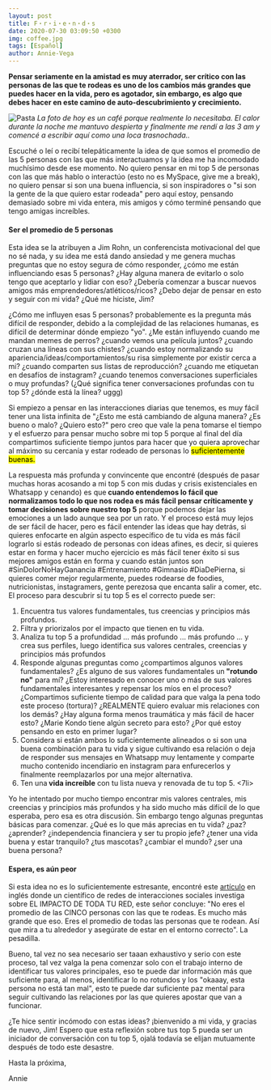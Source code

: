 ```yaml
---
layout: post
title: F・r・i・e・n・d・s
date: 2020-07-30 03:09:50 +0300
img: coffee.jpg
tags: [Español]
author: Annie-Vega
---
```

<b>Pensar seriamente en la amistad es muy aterrador, ser crítico con las personas de las que te rodeas es uno de los cambios más grandes que puedes hacer en la vida, pero es agotador, sin embargo, es algo que debes hacer en este camino de auto-descubrimiento y crecimiento.</b>

![Pasta]({{site.baseurl}}/images/pages/coffee.jpg)
<i>La foto de hoy es un café porque realmente lo necesitaba. El calor durante la noche me mantuvo despierta y finalmente me rendí a las 3 am y comencé a escribir aquí como una loca trasnochada..</i>

Escuché o leí o recibí telepáticamente la idea de que somos el promedio de las 5 personas con las que más interactuamos y la idea me ha incomodado muchísimo desde ese momento. No quiero pensar en mi top 5 de personas con las que más hablo o interactúo (esto no es MySpace, give me a break), no quiero pensar si son una buena influencia, si son inspiradores o "si son la gente de la que quiero estar rodeada" pero aquí estoy, pensando demasiado sobre mi vida entera, mis amigos y cómo terminé pensando que tengo amigas increíbles.

#### Ser el promedio de 5 personas

Esta idea se la atribuyen a Jim Rohn, un conferencista motivacional del que no sé nada, y su idea me está dando ansiedad y me genera muchas preguntas que no estoy segura de cómo responder, ¿cómo me están influenciando esas 5 personas? ¿Hay alguna manera de evitarlo o solo tengo que aceptarlo y lidiar con eso? ¿Debería comenzar a buscar nuevos amigos más emprendedores/atléticos/ricos? ¿Debo dejar de pensar en esto y seguir con mi vida? ¿Qué me hiciste, Jim?

¿Cómo me influyen esas 5 personas? probablemente es la pregunta más difícil de responder, debido a la complejidad de las relaciones humanas, es difícil de determinar dónde empiezo "yo". ¿Me están influyendo cuando me mandan memes de perros? ¿cuando vemos una película juntos? ¿cuando cruzan una líneas con sus chistes? ¿cuando estoy normalizando su apariencia/ideas/comportamientos/su risa simplemente por existir cerca a mi? ¿cuando comparten sus listas de reproducción? ¿cuando me etiquetan en desafíos de instagram? ¿cuando tenemos conversaciones superficiales o muy profundas? (¿Qué significa tener conversaciones profundas con tu top 5? ¿dónde está la línea? uggg)

Si empiezo a pensar en las interacciones diarias que tenemos, es muy fácil tener una lista infinita de "¿Esto me está cambiando de alguna manera? ¿Es bueno o malo? ¿Quiero esto?" pero creo que vale la pena tomarse el tiempo y el esfuerzo para pensar mucho sobre mi top 5 porque al final del día compartimos suficiente tiempo juntos para hacer que yo quiera aprovechar al máximo su cercanía y estar rodeado de personas lo <mark>suficientemente buenas.</mark>

La respuesta más profunda y convincente que encontré (después de pasar muchas horas acosando a mi top 5 con mis dudas y crisis existenciales en Whatsapp y cenando) es que<b> cuando entendemos lo fácil que normalizamos todo lo que nos rodea es más fácil pensar críticamente y tomar decisiones sobre nuestro top 5</b> porque podemos dejar las emociones a un lado aunque sea por un rato. Y el proceso está muy lejos de ser fácil de hacer, pero es fácil entender las ideas que hay detrás, si quieres enfocarte en algún aspecto específico de tu vida es más fácil lograrlo si estás rodeado de personas con ideas afines, es decir, si quieres estar en forma y hacer mucho ejercicio es más fácil tener éxito si sus mejores amigos están en forma y cuando están juntos son #SinDolorNoHayGanancia #Entrenamiento #Gimnasio #DiaDePierna, si quieres comer mejor regularmente, puedes rodearse de foodies, nutricionistas, instagramers, gente perezosa que encanta salir a comer, etc. El proceso para descubrir si tu top 5 es el correcto puede ser:
<ol>
 <li> Encuentra tus valores fundamentales, tus creencias y principios más profundos. </li>
 <li> Filtra y priorizalos por el impacto que tienen en tu vida. </li>
 <li> Analiza tu top 5 a profundidad ... más profundo ... más profundo ... y crea sus perfiles, luego identifica sus valores centrales, creencias y principios más profundos</li>
 <li> Responde algunas preguntas como ¿compartimos algunos valores fundamentales? ¿Es alguno de sus valores fundamentales un<b> "rotundo no"</b> para mí? ¿Estoy interesado en conocer uno o más de sus valores fundamentales interesantes y repensar los míos en el proceso? ¿Compartimos suficiente tiempo de calidad para que valga la pena todo este proceso (tortura)? ¿REALMENTE quiero evaluar mis relaciones con los demás? ¿Hay alguna forma menos traumática y más fácil de hacer esto? ¿Marie Kondo tiene algún secreto para esto? ¿Por qué estoy pensando en esto en primer lugar? </li>
 <li> Considera si están ambos lo suficientemente alineados o si son una buena combinación para tu vida y sigue cultivando esa relación o deja de responder sus mensajes en Whatsapp muy lentamente y comparte mucho contenido incendiario en instagram para enfurecerlos y finalmente reemplazarlos por una mejor alternativa.</li>
 <li> Ten una<b> vida increíble</b> con tu lista nueva y renovada de tu top 5. <7li>
</ol>

Yo he intentado por mucho tiempo encontrar mis valores centrales, mis creencias y principios más profundos y ha sido mucho más difícil de lo que esperaba, pero esa es otra discusión. Sin embargo tengo algunas preguntas básicas para comenzar. ¿Qué es lo que más aprecias en tu vida? ¿paz? ¿aprender? ¿independencia financiera y ser tu propio jefe? ¿tener una vida buena y estar tranquilo? ¿tus mascotas? ¿cambiar el mundo? ¿ser una buena persona?

#### Espera, es aún peor

Si esta idea no es lo suficientemente estresante, encontré este <a href="https://medium.com/the-mission/youre-not-the-average-of-the-five-people-you-surround-yourself-with-f21b817f6e69/">artículo</a> en inglés donde un científico de redes de interacciones sociales investiga sobre EL IMPACTO DE TODA TU RED, este señor concluye: "No eres el promedio de las CINCO personas con las que te rodeas. Es mucho más grande que eso. Eres el promedio de todas las personas que te rodean. Así que mira a tu alrededor y asegúrate de estar en el entorno correcto". La pesadilla.

Bueno, tal vez no sea necesario ser taaan exhaustivo y serio con este proceso, tal vez valga la pena comenzar solo con el trabajo interno de identificar tus valores principales, eso te puede dar información más que suficiente para, al menos, identificar lo no rotundos y los "okaaay, esta persona no está tan mal", esto te puede dar suficiente paz mental para seguir cultivando las relaciones por las que quieres apostar que van a funcionar.

¿Te hice sentir incómodo con estas ideas? ¡bienvenido a mi vida, y gracias de nuevo, Jim! Espero que esta reflexión sobre tus top 5 pueda ser un iniciador de conversación con tu top 5, ojalá todavía se elijan mutuamente después de todo este desastre.

Hasta la próxima,

Annie